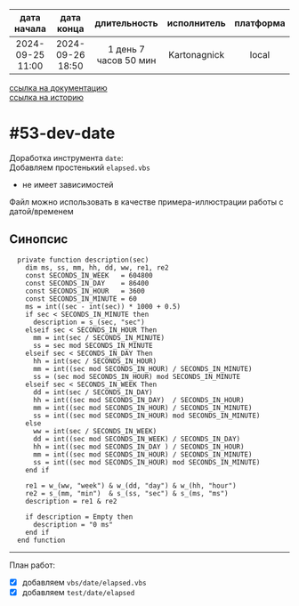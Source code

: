 |   дата начала    |    дата конца    |      длительность     | исполнитель  | платформа |
|:----------------:|:----------------:|:---------------------:|:------------:|:---------:|
| 2024-09-25 11:00 | 2024-09-26 18:50 | 1 день 7 часов 50 мин | Kartonagnick |   local   |

[ссылка на документацию](../docs.md)  
[ссылка на историю](../history.md#-v053-dev)  

#53-dev-date
============
Доработка инструмента `date`:  
Добавляем простенький `elapsed.vbs`
  - не имеет зависимостей  

Файл можно использовать в качестве примера-иллюстрации работы с датой/временем  

Синопсис
--------

```vbs
  private function description(sec)
    dim ms, ss, mm, hh, dd, ww, re1, re2
    const SECONDS_IN_WEEK   = 604800
    const SECONDS_IN_DAY    = 86400
    const SECONDS_IN_HOUR   = 3600
    const SECONDS_IN_MINUTE = 60
    ms = int((sec - int(sec)) * 1000 + 0.5)    
    if sec < SECONDS_IN_MINUTE then
      description = s_(sec, "sec")
    elseif sec < SECONDS_IN_HOUR Then 
      mm = int(sec / SECONDS_IN_MINUTE)
      ss = sec mod SECONDS_IN_MINUTE
    elseif sec < SECONDS_IN_DAY Then
      hh = int(sec / SECONDS_IN_HOUR)
      mm = int((sec mod SECONDS_IN_HOUR) / SECONDS_IN_MINUTE)
      ss = (sec mod SECONDS_IN_HOUR) mod SECONDS_IN_MINUTE
    elseif sec < SECONDS_IN_WEEK Then
      dd = int(sec / SECONDS_IN_DAY)
      hh = int((sec mod SECONDS_IN_DAY)  / SECONDS_IN_HOUR)
      mm = int((sec mod SECONDS_IN_HOUR) / SECONDS_IN_MINUTE)
      ss = int((sec mod SECONDS_IN_HOUR) mod SECONDS_IN_MINUTE)
    else
      ww = int(sec / SECONDS_IN_WEEK)
      dd = int((sec mod SECONDS_IN_WEEK) / SECONDS_IN_DAY) 
      hh = int((sec mod SECONDS_IN_DAY ) / SECONDS_IN_HOUR)
      mm = int((sec mod SECONDS_IN_HOUR) / SECONDS_IN_MINUTE)
      ss = int((sec mod SECONDS_IN_HOUR) mod SECONDS_IN_MINUTE)
    end if

    re1 = w_(ww, "week") & w_(dd, "day") & w_(hh, "hour")
    re2 = s_(mm, "min")  & s_(ss, "sec") & s_(ms, "ms")
    description = re1 & re2

    if description = Empty then
      description = "0 ms"
    end if
  end function
```

--------------------------------------------------------------------------------

План работ:  
  - [x] добавляем `vbs/date/elapsed.vbs`  
  - [x] добавляем `test/date/elapsed`  
